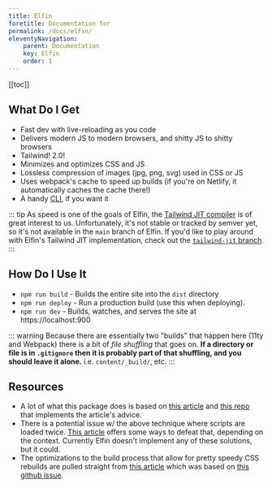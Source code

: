 ```yaml
---
title: Elfin
foretitle: Documentation for
permalink: /docs/elfin/
eleventyNavigation:
    parent: Documentation
    key: Elfin
    order: 1
---
```


[[toc]]

## What Do I Get

- Fast dev with live-reloading as you code
- Delivers modern JS to modern browsers, and shitty JS to shitty browsers
- Tailwind! 2.0!
- Minimizes and optimizes CSS and JS
- Lossless compression of images (jpg, png, svg) used in CSS or JS
- Uses webpack's cache to speed up builds (if you're on Netlify, it automatically caches the cache there!)
- A handy [CLI](/docs/elf/), if you want it

::: tip
As speed is one of the goals of Elfin, the [Tailwind JIT compiler](https://tailwindcss.com/docs/just-in-time-mode) is of great interest to us.
Unfortunately, it's not stable or tracked by semver yet, so it's not available in the `main` branch of Elfin.
If you'd like to play around with Elfin's Tailwind JIT implementation, check out the [`tailwind-jit` branch](https://github.com/11in/elfin/tree/tailwind-jit).
:::

## How Do I Use It

- `npm run build` - Builds the entire site into the `dist` directory
- `npm run deploy` - Run a production build (use this when deploying).
- `npm run dev` - Builds, watches, and serves the site at https://localhost:900

::: warning
Because there are essentially two "builds" that happen here (11ty and Webpack) there is a bit of _file shuffling_ that goes on.
**If a directory or file is in `.gitignore` then it is probably part of that shuffling, and you should leave it alone.** i.e. `content/_build/`, etc.
:::

## Resources

- A lot of what this package does is based on [this article](https://philipwalton.com/articles/deploying-es2015-code-in-production-today/) and [this repo](https://github.com/philipwalton/webpack-esnext-boilerplate) that implements the article's advice.
- There is a potential issue w/ the above technique where scripts are loaded twice.
    [This article](https://jasonformat.com/modern-script-loading/) offers some ways to defeat that, depending on the context.
    Currently Elfin doesn't implement any of these solutions, but it could.
- The optimizations to the build process that allow for pretty speedy CSS rebuilds are pulled straight from [this article](https://nystudio107.com/blog/speeding-up-tailwind-css-builds) which was based on [this github issue](https://github.com/tailwindlabs/tailwindcss/issues/2820).
